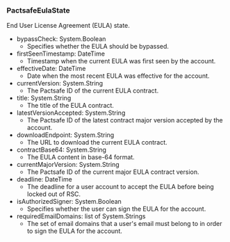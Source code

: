 ### PactsafeEulaState
End User License Agreement (EULA) state.

- bypassCheck: System.Boolean
  - Specifies whether the EULA should be bypassed.
- firstSeenTimestamp: DateTime
  - Timestamp when the current EULA was first seen by the account.
- effectiveDate: DateTime
  - Date when the most recent EULA was effective for the account.
- currentVersion: System.String
  - The Pactsafe ID of the current EULA contract.
- title: System.String
  - The title of the EULA contract.
- latestVersionAccepted: System.String
  - The Pactsafe ID of the latest contract major version accepted by the account.
- downloadEndpoint: System.String
  - The URL to download the current EULA contract.
- contractBase64: System.String
  - The EULA content in base-64 format.
- currentMajorVersion: System.String
  - The Pactsafe ID of the current major EULA contract version.
- deadline: DateTime
  - The deadline for a user account to accept the EULA before being locked out of RSC.
- isAuthorizedSigner: System.Boolean
  - Specifies whether the user can sign the EULA for the account.
- requiredEmailDomains: list of System.Strings
  - The set of email domains that a user's email must belong to in order to sign the EULA for the account.
